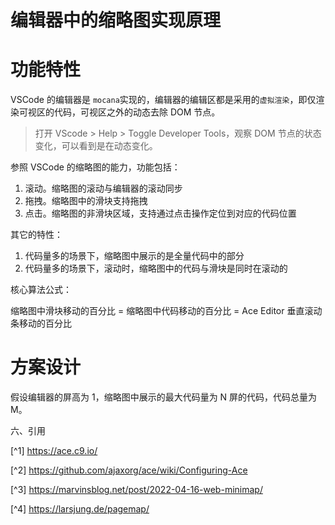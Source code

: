 # 编辑器中的缩略图实现原理

# 功能特性

VSCode 的编辑器是 `mocana`实现的，编辑器的编辑区都是采用的`虚拟渲染`，即仅渲染可视区的代码，可视区之外的动态去除 DOM 节点。

> 打开 VScode > Help > Toggle Developer Tools，观察 DOM 节点的状态变化，可以看到是在动态变化。

参照 VSCode 的缩略图的能力，功能包括：

1. 滚动。缩略图的滚动与编辑器的滚动同步
2. 拖拽。缩略图中的滑块支持拖拽
3. 点击。缩略图的非滑块区域，支持通过点击操作定位到对应的代码位置

其它的特性：

1. 代码量多的场景下，缩略图中展示的是全量代码中的部分
2. 代码量多的场景下，滚动时，缩略图中的代码与滑块是同时在滚动的

核心算法公式：

缩略图中滑块移动的百分比 = 缩略图中代码移动的百分比 = Ace Editor 垂直滚动条移动的百分比

# 方案设计

假设编辑器的屏高为 1，缩略图中展示的最大代码量为 N 屏的代码，代码总量为 M。

六、引用

[^1] <a href="https://ace.c9.io/">https://ace.c9.io/</a>

[^2] <a href="https://github.com/ajaxorg/ace/wiki/Configuring-Ace">https://github.com/ajaxorg/ace/wiki/Configuring-Ace</a>

[^3] <a href="https://marvinsblog.net/post/2022-04-16-web-minimap/">https://marvinsblog.net/post/2022-04-16-web-minimap/</a>

[^4] <a href="https://larsjung.de/pagemap/">https://larsjung.de/pagemap/</a>
